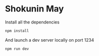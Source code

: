 # Shokunin May

Install all the dependencies

```sh
npm install
```

And launch a dev server locally on port 1234

```sh
npm run dev
```